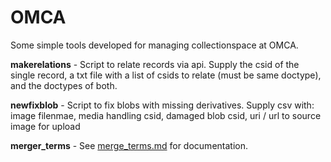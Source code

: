 # OMCA
Some simple tools developed for managing collectionspace at OMCA.


**makerelations** - Script to relate records via api. Supply the csid of the single record, a txt file with a list of csids to relate (must be same doctype), and the doctypes of both.

**newfixblob** - Script to fix blobs with missing derivatives. Supply csv with: image filenmae, media handling csid, damaged blob csid, uri / url to source image for upload

**merger_terms** - See [merge_terms.md](./merge_terms.md) for documentation.
